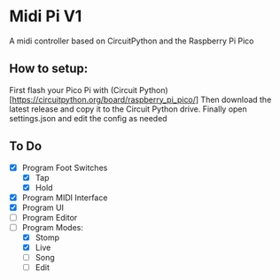 # Midi Pi V1
A midi controller based on CircuitPython and the Raspberry Pi Pico

## How to setup: 
First flash your Pico Pi with (Circuit Python)[https://circuitpython.org/board/raspberry_pi_pico/]
Then download the latest release and copy it to the Circuit Python drive.
Finally open settings.json and edit the config as needed

## To Do

- [x] Program Foot Switches
  - [x] Tap
  - [x] Hold
- [x] Program MIDI Interface
- [x] Program UI
- [ ] Program Editor
- [ ] Program Modes:
  - [x] Stomp
  - [x] Live
  - [ ] Song
  - [ ] Edit
